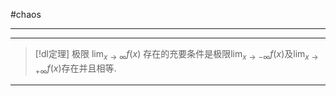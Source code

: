 #chaos 


---




---
>[!dl定理]
> 极限 $\lim_{x\rightarrow\infty}f(x)$ 存在的充要条件是极限$\lim_{ x \to -\infty }f(x)$及$\lim_{ x \to +\infty }f(x)$存在并且相等.


---